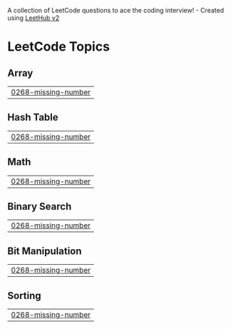 A collection of LeetCode questions to ace the coding interview! - Created using [LeetHub v2](https://github.com/arunbhardwaj/LeetHub-2.0)
<!---LeetCode Topics Start-->
# LeetCode Topics
## Array
|  |
| ------- |
| [0268-missing-number](https://github.com/ajithvraj/LeetCode/tree/master/0268-missing-number) |
## Hash Table
|  |
| ------- |
| [0268-missing-number](https://github.com/ajithvraj/LeetCode/tree/master/0268-missing-number) |
## Math
|  |
| ------- |
| [0268-missing-number](https://github.com/ajithvraj/LeetCode/tree/master/0268-missing-number) |
## Binary Search
|  |
| ------- |
| [0268-missing-number](https://github.com/ajithvraj/LeetCode/tree/master/0268-missing-number) |
## Bit Manipulation
|  |
| ------- |
| [0268-missing-number](https://github.com/ajithvraj/LeetCode/tree/master/0268-missing-number) |
## Sorting
|  |
| ------- |
| [0268-missing-number](https://github.com/ajithvraj/LeetCode/tree/master/0268-missing-number) |
<!---LeetCode Topics End-->